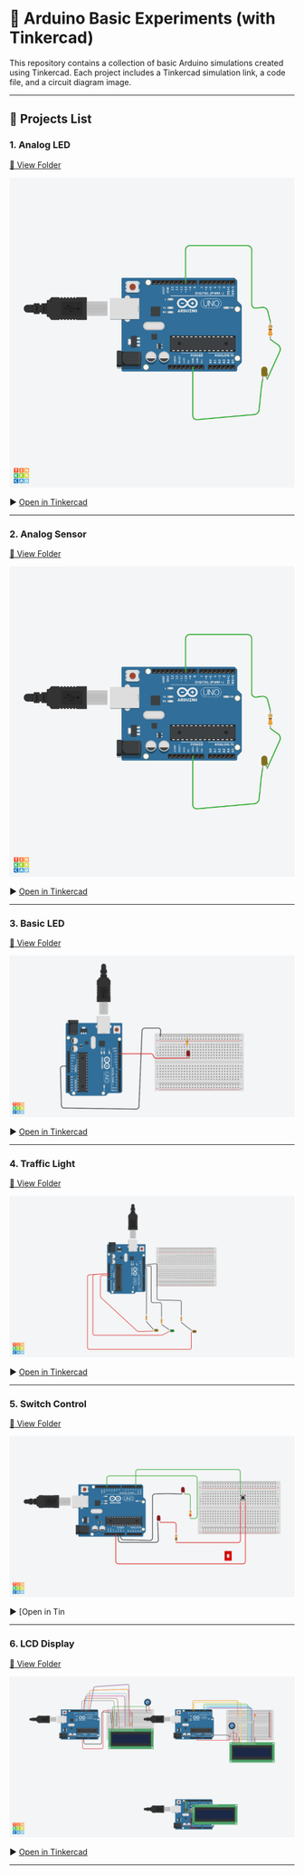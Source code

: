 # 🔌 Arduino Basic Experiments (with Tinkercad)

This repository contains a collection of basic Arduino simulations created using Tinkercad. Each project includes a Tinkercad simulation link, a code file, and a circuit diagram image.

---

## 📁 Projects List

### 1. Analog LED

[🔗 View Folder](./Analog_LED)

![Analog LED](https://github.com/myarnwas/Arduino-Basic-Experiments/blob/main/Analog%20led.png)

▶️ [Open in Tinkercad](https://www.tinkercad.com/things/iBXiDq8eTHH-analog-led)

---

### 2. Analog Sensor

[🔗 View Folder](./Analog_Sensor)

![Analog Sensor](https://github.com/myarnwas/Arduino-Basic-Experiments/blob/main/Glorious%20Duup.png)

▶️ [Open in Tinkercad](https://www.tinkercad.com/things/2A7YIsn9hdh-analog-sensor-)

---

### 3. Basic LED

[🔗 View Folder](./LED)

![LED](https://github.com/myarnwas/Arduino-Basic-Experiments/blob/main/LED.png)

▶️ [Open in Tinkercad](https://www.tinkercad.com/things/kwOnFrq4GJS-led)

---

### 4. Traffic Light

[🔗 View Folder](./Traffic_Light)

![Traffic Light](https://github.com/myarnwas/Arduino-Basic-Experiments/blob/main/Traffic%20.png)

▶️ [Open in Tinkercad](https://www.tinkercad.com/things/gEqnvE1U0Df-traffic-)

---

### 5. Switch Control

[🔗 View Folder](./Switch)

![Switch](https://github.com/myarnwas/Arduino-Basic-Experiments/blob/main/Switch%20.png)

▶️ [Open in Tin

---

### 6. LCD Display

[🔗 View Folder](./LCD)

![LCD Display](https://github.com/myarnwas/Arduino-Basic-Experiments/blob/main/LCD1%202.png)

▶️ [Open in Tinkercad](https://www.tinkercad.com/things/8hPP3dKVU34-lcd2)

---
